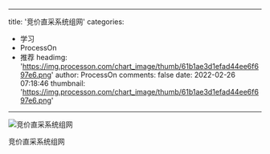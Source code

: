 
---
title: '竞价直采系统组网'
categories: 
 - 学习
 - ProcessOn
 - 推荐
headimg: 'https://img.processon.com/chart_image/thumb/61b1ae3d1efad44ee6f697e6.png'
author: ProcessOn
comments: false
date: 2022-02-26 07:18:46
thumbnail: 'https://img.processon.com/chart_image/thumb/61b1ae3d1efad44ee6f697e6.png'
---

<div>   
<img class="thumb" alt="竞价直采系统组网" src="https://img.processon.com/chart_image/thumb/61b1ae3d1efad44ee6f697e6.png" referrerpolicy="no-referrer">
<p>竞价直采系统组网</p>  
</div>
            